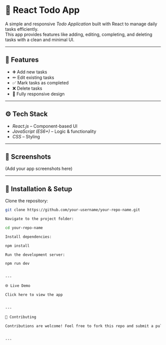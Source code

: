 # 📝 React Todo App

A simple and responsive *Todo Application* built with React to manage daily tasks efficiently.  
This app provides features like adding, editing, completing, and deleting tasks with a clean and minimal UI.

---

## 🚀 Features
- ➕ Add new tasks  
- ✏ Edit existing tasks  
- ✅ Mark tasks as completed  
- ❌ Delete tasks  
- 📱 Fully responsive design  

---

## ⚙ Tech Stack
- *React.js* – Component-based UI  
- *JavaScript (ES6+)* – Logic & functionality  
- *CSS* – Styling  

---

## 📸 Screenshots
(Add your app screenshots here)



---

## 📂 Installation & Setup

Clone the repository:
```bash
git clone https://github.com/your-username/your-repo-name.git

Navigate to the project folder:

cd your-repo-name

Install dependencies:

npm install

Run the development server:

npm run dev


---

🌐 Live Demo

Click here to view the app


---

🤝 Contributing

Contributions are welcome! Feel free to fork this repo and submit a pull request.


---
